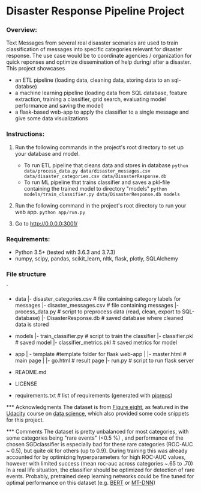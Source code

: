# Disaster Response Pipeline Project

### Overview:
Text Messages from several real disasster scenarios are used to train classification of messages into specific categories relevant for disaster response. The use case would be to coordinate agencies / organization for quick reponses and optimize dissemination of help during/ after a disaster.
This project showcases 
- an ETL pipeline (loading data, cleaning data, storing data to an sql-databse)
- a machine learning pipeline (loading data from SQL database, feature extraction, training a classifier, grid search, evaluating model performance and saving the model)
- a flask-based web-app to apply the classifier to a single message and give some data visualizations

### Instructions:
1. Run the following commands in the project's root directory to set up your database and model.

    - To run ETL pipeline that cleans data and stores in database
        `python data/process_data.py data/disaster_messages.csv data/disaster_categories.csv data/DisasterResponse.db`
    - To run ML pipeline that trains classifier and saves a pkl-file containing the trained model to directory "models"
        `python models/train_classifier.py data/DisasterResponse.db models`


2. Run the following command in the project's root directory to run your web app.
    `python app/run.py`

3. Go to http://0.0.0.0:3001/

### Requirements:
- Python 3.5+ (tested with 3.6.3 and 3.7.3)
- numpy, scipy, pandas, scikit_learn, nltk, flask, plotly, SQLAlchemy

### File structure
`
- data
|- disaster_categories.csv  # file containing category labels for messages
|- disaster_messages.csv  #  file containing messages
|- process_data.py  # script to preprocess data (read, clean, export to SQL-database)
|- DisasterResponse.db   # saved database where cleaned data is stored

- models
|- train_classifier.py  # script to train the classifier
|- classifier.pkl  # saved model
|- classifier_metrics.pkl  # saved metrics for model

- app
| - template   #template folder for flask web-app
| |- master.html  # main page 
| |- go.html  # result page
|- run.py  # script to run flask server

- README.md
- LICENSE  
- requirements.txt  # list of requirements (generated with [pipreqs](https://pypi.org/project/pipreqs/))

*** Acknowledgments
The dataset is from [Figure eight](https://www.figure-eight.com/dataset/combined-disaster-response-data/), as featured in the [Udacity](http://www.udacity.com) course on [data science](https://www.udacity.com/course/data-scientist-nanodegree--nd025), which also provided some code snippets for this project.

*** Comments
The dataset is pretty unbalanced for most categories, with some categories being "rare events" (<0.5 %) , and performance of the chosen SGDclassifier is especially bad for these rare categories (ROC-AUC ~ 0.5), but quite ok for others (up to 0.9). During training this was already accounted for by optimizing hyperparameters for high ROC-AUC values, however with limited success (mean roc-auc across categories ~.65 to .70)
In a real life situation, the classifier should be optimized for detection of rare events.
Probably, pretrained deep learning networks could be fine tuned for optimal performance on this dataset (e.g. [BERT](https://github.com/google-research/bert) or [MT-DNN](https://github.com/namisan/mt-dnn)) 

